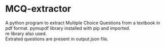 # MCQ-extractor  
A python program to extract Multiple Choice Questions from a textbook in pdf format.
pymupdf library installed with pip and imported.  
re library also used.  
Extrated questions are present in output.json file.  
